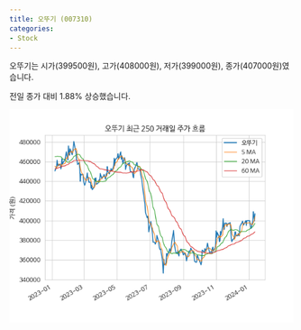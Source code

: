 ```yaml
---
title: 오뚜기 (007310)
categories:
- Stock
---
```


오뚜기는 시가(399500원), 고가(408000원), 저가(399000원), 종가(407000원)였습니다.

전일 종가 대비 1.88% 상승했습니다.

<!-- more -->

![007310](/assets/images/stock/007310.png)